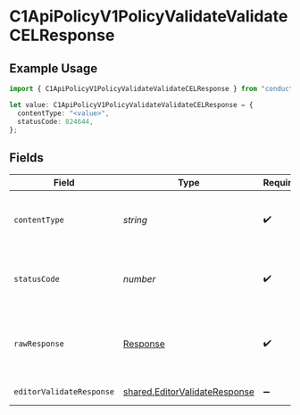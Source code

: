 # C1ApiPolicyV1PolicyValidateValidateCELResponse

## Example Usage

```typescript
import { C1ApiPolicyV1PolicyValidateValidateCELResponse } from "conductorone-sdk-typescript/sdk/models/operations";

let value: C1ApiPolicyV1PolicyValidateValidateCELResponse = {
  contentType: "<value>",
  statusCode: 824644,
};
```

## Fields

| Field                                                                                 | Type                                                                                  | Required                                                                              | Description                                                                           |
| ------------------------------------------------------------------------------------- | ------------------------------------------------------------------------------------- | ------------------------------------------------------------------------------------- | ------------------------------------------------------------------------------------- |
| `contentType`                                                                         | *string*                                                                              | :heavy_check_mark:                                                                    | HTTP response content type for this operation                                         |
| `statusCode`                                                                          | *number*                                                                              | :heavy_check_mark:                                                                    | HTTP response status code for this operation                                          |
| `rawResponse`                                                                         | [Response](https://developer.mozilla.org/en-US/docs/Web/API/Response)                 | :heavy_check_mark:                                                                    | Raw HTTP response; suitable for custom response parsing                               |
| `editorValidateResponse`                                                              | [shared.EditorValidateResponse](../../../sdk/models/shared/editorvalidateresponse.md) | :heavy_minus_sign:                                                                    | Successful response                                                                   |